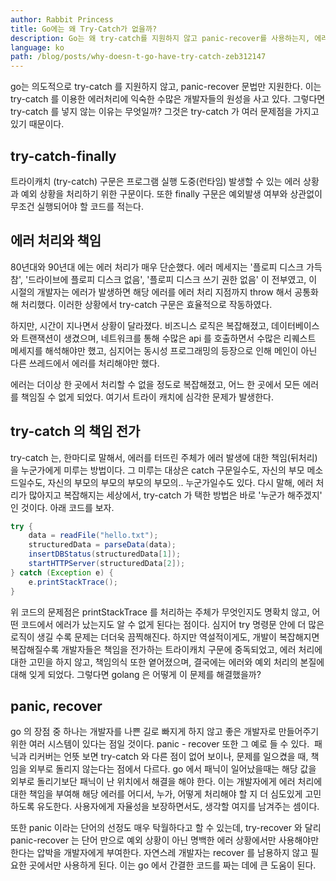 ```yaml
---
author: Rabbit Princess
title: Go에는 왜 Try-Catch가 없을까?
description: Go는 왜 try-catch를 지원하지 않고 panic-recover를 사용하는지, 에러 처리에 대한 책임과 관련하여 알아봅니다.
language: ko
path: /blog/posts/why-doesn-t-go-have-try-catch-zeb312147
---
```


go는 의도적으로 try-catch 를 지원하지 않고, panic-recover 문법만 지원한다. 이는 try-catch 를 이용한 에러처리에 익숙한 수많은 개발자들의 원성을 사고 있다. 그렇다면 try-catch 를 넣지 않는 이유는 무엇일까? 그것은 try-catch 가 여러 문제점을 가지고 있기 때문이다.

## try-catch-finally

트라이캐치 (try-catch) 구문은 프로그램 실행 도중(런타임) 발생할 수 있는 에러 상황과 예외 상황을 처리하기 위한 구문이다. 또한 finally 구문은 예외발생 여부와 상관없이 무조건 실행되어야 할 코드를 적는다.

## 에러 처리와 책임

80년대와 90년대 에는 에러 처리가 매우 단순했다. 에러 메세지는 '플로피 디스크 가득 참', '드라이브에 플로피 디스크 없음', '플로피 디스크 쓰기 권한 없음' 이 전부였고, 이 시절의 개발자는 에러가 발생하면 해당 에러를 에러 처리 지점까지 throw 해서 공통화해 처리했다. 이러한 상황에서 try-catch 구문은 효율적으로 작동하였다.

하지만, 시간이 지나면서 상황이 달라졌다. 비즈니스 로직은 복잡해졌고, 데이터베이스와 트랜잭션이 생겼으며, 네트워크를 통해 수많은 api 를 호출하면서 수많은 리퀘스트 메세지를 해석해야만 했고, 심지어는 동시성 프로그래밍의 등장으로 인해 메인이 아닌 다른 쓰레드에서 에러를 처리해야만 했다.

에러는 더이상 한 곳에서 처리할 수 없을 정도로 복잡해졌고, 어느 한 곳에서 모든 에러를 책임질 수 없게 되었다. 여기서 트라이 캐치에 심각한 문제가 발생한다.

## try-catch 의 책임 전가

try-catch 는, 한마디로 말해서, 에러를 터뜨린 주체가 에러 발생에 대한 책임(뒤처리)을 누군가에게 미루는 방법이다. 그 미루는 대상은 catch 구문일수도, 자신의 부모 메소드일수도, 자신의 부모의 부모의 부모의 부모의.. 누군가일수도 있다. 다시 말해, 에러 처리가 많아지고 복잡해지는 세상에서, try-catch 가 택한 방법은 바로 '누군가 해주겠지' 인 것이다. 아래 코드를 보자.

```java
try {
    data = readFile("hello.txt");
    structuredData = parseData(data);
    insertDBStatus(structuredData[1]);
    startHTTPServer(structuredData[2]);
} catch (Exception e) {
    e.printStackTrace();
}
```

위 코드의 문제점은 printStackTrace 를 처리하는 주체가 무엇인지도 명확치 않고, 어떤 코드에서 에러가 났는지도 알 수 없게 된다는 점이다. 심지어 try 명령문 안에 더 많은 로직이 생길 수록 문제는 더더욱 끔찍해진다. 하지만 역설적이게도, 개발이 복잡해지면 복잡해질수록 개발자들은 책임을 전가하는 트라이캐치 구문에 중독되었고, 에러 처리에 대한 고민을 하지 않고, 책임의식 또한 옅어졌으며, 결국에는 에러와 예외 처리의 본질에 대해 잊게 되었다. 그렇다면 golang 은 어떻게 이 문제를 해결했을까?

## panic, recover

go 의 장점 중 하나는 개발자를 나쁜 길로 빠지게 하지 않고 좋은 개발자로 만들어주기 위한 여러 시스템이 있다는 점일 것이다. panic - recover 또한 그 예로 들 수 있다.
​
패닉과 리커버는 언뜻 보면 try-catch 와 다른 점이 없어 보이나, 문제를 일으켰을 때, 책임을 외부로 돌리지 않는다는 점에서 다르다. go 에서 패닉이 일어났을때는 해당 값을 외부로 돌리기보단 패닉이 난 위치에서 해결을 해야 한다. 이는 개발자에게 에러 처리에 대한 책임을 부여해 해당 에러를 어디서, 누가, 어떻게 처리해야 할 지 더 심도있게 고민하도록 유도한다. 사용자에게 자율성을 보장하면서도, 생각할 여지를 남겨주는 셈이다.

또한 panic 이라는 단어의 선정도 매우 탁월하다고 할 수 있는데, try-recover 와 달리 panic-recover 는 단어 만으로 예외 상황이 아닌 명백한 에러 상황에서만 사용해야만 한다는 압박을 개발자에게 부여한다. 자연스레 개발자는 recover 를 남용하지 않고 필요한 곳에서만 사용하게 된다. 이는 go 에서 간결한 코드를 짜는 데에 큰 도움이 된다.
